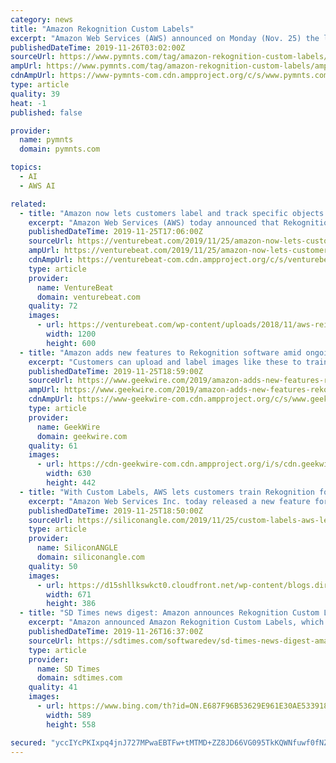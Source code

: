 ```yaml
---
category: news
title: "Amazon Rekognition Custom Labels"
excerpt: "Amazon Web Services (AWS) announced on Monday (Nov. 25) the launch of Amazon Rekognition Custom Labels, a new feature allowing customers to... Shifting away from paper-based accounts payable (AP) practices could be a game-changer for many..."
publishedDateTime: 2019-11-26T03:02:00Z
sourceUrl: https://www.pymnts.com/tag/amazon-rekognition-custom-labels/
ampUrl: https://www.pymnts.com/tag/amazon-rekognition-custom-labels/amp/
cdnAmpUrl: https://www-pymnts-com.cdn.ampproject.org/c/s/www.pymnts.com/tag/amazon-rekognition-custom-labels/amp/
type: article
quality: 39
heat: -1
published: false

provider:
  name: pymnts
  domain: pymnts.com

topics:
  - AI
  - AWS AI

related:
  - title: "Amazon now lets customers label and track specific objects with Rekognition"
    excerpt: "Amazon Web Services (AWS) today announced that Rekognition, its cloud-based software-as-a-service computer vision platform, will soon gain custom labels that’ll allow customers to craft object-detecting systems for specific use cases. Starting December 3 ..."
    publishedDateTime: 2019-11-25T17:06:00Z
    sourceUrl: https://venturebeat.com/2019/11/25/amazon-now-lets-customers-track-detect-specific-objects-with-rekognition/
    ampUrl: https://venturebeat.com/2019/11/25/amazon-now-lets-customers-track-detect-specific-objects-with-rekognition/amp/
    cdnAmpUrl: https://venturebeat-com.cdn.ampproject.org/c/s/venturebeat.com/2019/11/25/amazon-now-lets-customers-track-detect-specific-objects-with-rekognition/amp/
    type: article
    provider:
      name: VentureBeat
      domain: venturebeat.com
    quality: 72
    images:
      - url: https://venturebeat.com/wp-content/uploads/2018/11/aws-reinvent-e1571858296836.png?fit=1200%2C600&amp;strip=all
        width: 1200
        height: 600
  - title: "Amazon adds new features to Rekognition software amid ongoing debate over facial recognition tech"
    excerpt: "Customers can upload and label images like these to train Rekognition to find specific items. (Amazon Image) The Rekognition updates come amid a heated and ongoing debate over the facial recognition applications of Amazon’s Rekognition software."
    publishedDateTime: 2019-11-25T18:59:00Z
    sourceUrl: https://www.geekwire.com/2019/amazon-adds-new-features-rekognition-software-amid-ongoing-debate-facial-recognition-tech/
    ampUrl: https://www.geekwire.com/2019/amazon-adds-new-features-rekognition-software-amid-ongoing-debate-facial-recognition-tech/amp/
    cdnAmpUrl: https://www-geekwire-com.cdn.ampproject.org/c/s/www.geekwire.com/2019/amazon-adds-new-features-rekognition-software-amid-ongoing-debate-facial-recognition-tech/amp/
    type: article
    provider:
      name: GeekWire
      domain: geekwire.com
    quality: 61
    images:
      - url: https://cdn-geekwire-com.cdn.ampproject.org/i/s/cdn.geekwire.com/wp-content/uploads/2018/11/reInvent-2018_Wednesday_AndyJassyKeynote_140-630x442.jpg
        width: 630
        height: 442
  - title: "With Custom Labels, AWS lets customers train Rekognition for specific projects"
    excerpt: "Amazon Web Services Inc. today released a new feature for Amazon Rekognition that will enable the computer vision service to identify specific objects in images — such as products on a shelf or manufacturing components — even if they aren’t in its ..."
    publishedDateTime: 2019-11-25T18:50:00Z
    sourceUrl: https://siliconangle.com/2019/11/25/custom-labels-aws-lets-customers-train-rekognition-specific-projects/
    type: article
    provider:
      name: SiliconANGLE
      domain: siliconangle.com
    quality: 50
    images:
      - url: https://d15shllkswkct0.cloudfront.net/wp-content/blogs.dir/1/files/2019/11/custom-labels-pre-4.gif
        width: 671
        height: 386
  - title: "SD Times news digest: Amazon announces Rekognition Custom Labs, Scala.js 1.0.0-RC1, and Julia 1.3"
    excerpt: "Amazon announced Amazon Rekognition Custom Labels, which enables customers to build specialized ML-based image analysis capabilities that detect objects and scenes integral to their specific use case. “Instead of having to train a model from scratch, which requires specialized machine learning expertise and millions of high-quality labeled ..."
    publishedDateTime: 2019-11-26T16:37:00Z
    sourceUrl: https://sdtimes.com/softwaredev/sd-times-news-digest-amazon-announces-rekognition-custom-labs-scala-js-1-0-0-rc1-and-julia-1-3/
    type: article
    provider:
      name: SD Times
      domain: sdtimes.com
    quality: 41
    images:
      - url: https://www.bing.com/th?id=ON.E687F96B53629E961E30AE533918307C
        width: 589
        height: 558

secured: "yccIYcPKIxpq4jnJ727MPwaEBTFw+tMTMD+ZZ8JD66VG095TkKQWNfuwf0fNZV8jMdVnGltlDve3LnY3MkysgLACQyAGYw9b7Ro7fuGs3VwgAGvfLeyMFRgBe+Qmwv1+CBCkrwuWxZPwAXiQLXyQ7A93oip63M+tWRAFgP4w5PWXTQlIzHit0YcoQmzmbaDn+1vxGxSzLQtmU1RrqYyr5z9wOs4sAKnFb6MXlgpeb1/Fvz/1tlhuDjJteTD+9xrQWIeP3Qk38BL8RiHxoGzN6w==;HqWq3owntel7JzeEuQt8zQ=="
---
```


